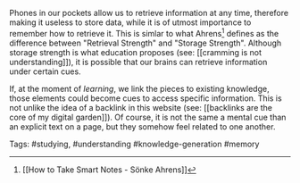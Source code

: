 Phones in our pockets allow us to retrieve information at any time, therefore making it useless to store data, while it is of utmost importance to remember how to retrieve it. This is simlar to what Ahrens[^1] defines as the difference between "Retrieval Strength" and "Storage Strength". Although storage strength is what education proposes (see: [[cramming is not understanding]]), it is possible that our brains can retrieve information under certain cues. 

If, at the moment of *learning*, we link the pieces to existing knowledge, those elements could become cues to access specific information. This is not unlike the idea of a backlink in this website (see: [[backlinks are the core of my digital garden]]). Of course, it is not the same a mental cue than an explicit text on a page, but they somehow feel related to one another. 

[^1]: [[How to Take Smart Notes - Sönke Ahrens]]

Tags: #studying, #understanding #knowledge-generation #memory